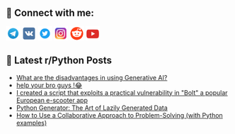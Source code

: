 ## 🔎 Connect with me:
[<img src="https://github.com/bullbesh/bullbesh/blob/main/images/Telegram.png" width="32" height="32" />](https://t.me/bullbesh)
[<img src="https://github.com/bullbesh/bullbesh/blob/main/images/VK.png" width="32" height="32" />](https://vk.com/bullbesh)
[<img src="https://github.com/bullbesh/bullbesh/blob/main/images/Twitter.png" width="32" height="32" />](https://twitter.com/bullbesh1)
[<img src="https://github.com/bullbesh/bullbesh/blob/main/images/Instagram.png" width="32" height="32" />](https://www.instagram.com/bullbesh)
[<img src="https://github.com/bullbesh/bullbesh/blob/main/images/Reddit.png" width="32" height="32" />](https://www.reddit.com/user/bullbesh)
[<img src="https://github.com/bullbesh/bullbesh/blob/main/images/YouTube.png" width="32" height="32" />](https://www.youtube.com/channel/UCtfjRs6uzgq5mfm8S06WTcg)

## 📕 Latest r/Python Posts
<!-- BLOG-POST-LIST:START -->
- [What are the disadvantages in using Generative AI?](https://www.reddit.com/r/Python/comments/145zsvy/what_are_the_disadvantages_in_using_generative_ai/)
- [help your bro guys !😂](https://www.reddit.com/r/Python/comments/145zjqt/help_your_bro_guys/)
- [I created a script that exploits a practical vulnerability in &quot;Bolt&quot; a popular European e-scooter app](https://www.reddit.com/r/Python/comments/145yn5q/i_created_a_script_that_exploits_a_practical/)
- [Python Generator: The Art of Lazily Generated Data](https://www.reddit.com/r/Python/comments/145xix4/python_generator_the_art_of_lazily_generated_data/)
- [How to Use a Collaborative Approach to Problem-Solving &lpar;with Python examples&rpar;](https://www.reddit.com/r/Python/comments/145wphi/how_to_use_a_collaborative_approach_to/)
<!-- BLOG-POST-LIST:END -->
